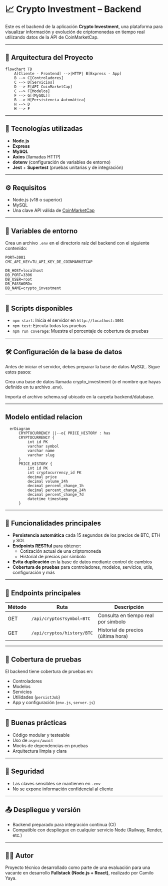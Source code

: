 
# 📈 Crypto Investment – Backend

Este es el backend de la aplicación **Crypto Investment**, una plataforma para visualizar información y evolución de criptomonedas en tiempo real utilizando datos de la API de CoinMarketCap.

---

## 🧱 Arquitectura del Proyecto

```mermaid
flowchart TD
    A[Cliente - Frontend] -->|HTTP| B[Express - App]
    B --> C[Controladores]
    C --> D[Servicios]
    D --> E[API CoinMarketCap]
    C --> F[Modelos]
    F --> G[(MySQL)]
    B --> H[Persistencia Automática]
    H --> D
    H --> F
```

---

## 🚀 Tecnologías utilizadas

- **Node.js**
- **Express**
- **MySQL**
- **Axios** (llamadas HTTP)
- **dotenv** (configuración de variables de entorno)
- **Jest** + **Supertest** (pruebas unitarias y de integración)

---

## ⚙️ Requisitos

- Node.js (v18 o superior)
- MySQL
- Una clave API válida de [CoinMarketCap](https://coinmarketcap.com/api/)

---

## 📂 Variables de entorno

Crea un archivo `.env` en el directorio raíz del backend con el siguiente contenido:

```env
PORT=3001
CMC_API_KEY=TU_API_KEY_DE_COINMARKETCAP

DB_HOST=localhost
DB_PORT=3306
DB_USER=root
DB_PASSWORD=
DB_NAME=crypto_investment
```

---

## 🧪 Scripts disponibles

- `npm start`: Inicia el servidor en `http://localhost:3001`
- `npm test`: Ejecuta todas las pruebas
- `npm run coverage`: Muestra el porcentaje de cobertura de pruebas

---

## 🛠️ Configuración de la base de datos
Antes de iniciar el servidor, debes preparar la base de datos MySQL. Sigue estos pasos:

Crea una base de datos llamada crypto_investment (o el nombre que hayas definido en tu archivo .env).

Importa el archivo schema.sql ubicado en la carpeta backend/database.

---

## Modelo entidad relacion

```mermaid
  erDiagram
      CRYPTOCURRENCY ||--o{ PRICE_HISTORY : has
      CRYPTOCURRENCY {
          int id PK
          varchar symbol
          varchar name
          varchar slug
      }
      PRICE_HISTORY {
          int id PK
          int cryptocurrency_id FK
          decimal price
          decimal volume_24h
          decimal percent_change_1h
          decimal percent_change_24h
          decimal percent_change_7d
          datetime timestamp
      }
```

---

## 🧠 Funcionalidades principales

- **Persistencia automática** cada 15 segundos de los precios de BTC, ETH y SOL
- **Endpoints RESTful** para obtener:
  - Cotización actual de una criptomoneda
  - Historial de precios por símbolo
- **Evita duplicación** en la base de datos mediante control de cambios
- **Cobertura de pruebas** para controladores, modelos, servicios, utils, configuración y más

---

## 📮 Endpoints principales

| Método | Ruta                          | Descripción                          |
|--------|-------------------------------|--------------------------------------|
| GET    | `/api/cryptos?symbol=BTC`     | Consulta en tiempo real por símbolo |
| GET    | `/api/cryptos/history/BTC`    | Historial de precios (última hora)  |

---

## 🧪 Cobertura de pruebas

El backend tiene cobertura de pruebas en:

- Controladores
- Modelos
- Servicios
- Utilidades (`persistJob`)
- App y configuración (`env.js`, `server.js`)

---

## 🧰 Buenas prácticas

- Código modular y testeable
- Uso de `async/await`
- Mocks de dependencias en pruebas
- Arquitectura limpia y clara

---

## 🔐 Seguridad

- Las claves sensibles se mantienen en `.env`
- No se expone información confidencial al cliente

---

## 📤 Despliegue y versión

- Backend preparado para integración continua (CI)
- Compatible con despliegue en cualquier servicio Node (Railway, Render, etc.)

---

## 🧑‍💻 Autor

Proyecto técnico desarrollado como parte de una evaluación para una vacante en desarrollo **Fullstack (Node.js + React)**, realizado por Camilo Yaya.
